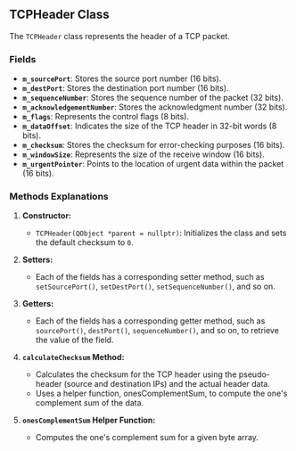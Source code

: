 ## TCPHeader Class

The `TCPHeader` class represents the header of a TCP packet.

### Fields

- **`m_sourcePort`**: Stores the source port number (16 bits).
- **`m_destPort`**: Stores the destination port number (16 bits).
- **`m_sequenceNumber`**: Stores the sequence number of the packet (32 bits).
- **`m_acknowledgementNumber`**: Stores the acknowledgment number (32 bits).
- **`m_flags`**: Represents the control flags (8 bits).
- **`m_dataOffset`**: Indicates the size of the TCP header in 32-bit words (8 bits).
- **`m_checksum`**: Stores the checksum for error-checking purposes (16 bits).
- **`m_windowSize`**: Represents the size of the receive window (16 bits).
- **`m_urgentPointer`**: Points to the location of urgent data within the packet (16 bits).

### Methods Explanations

1. **Constructor:**
   - `TCPHeader(QObject *parent = nullptr)`: Initializes the class and sets the default checksum to `0`.

2. **Setters:**
   - Each of the fields has a corresponding setter method, such as `setSourcePort()`, `setDestPort()`, `setSequenceNumber()`, and so on.

3. **Getters:**
   - Each of the fields has a corresponding getter method, such as `sourcePort()`, `destPort()`, `sequenceNumber()`, and so on, to retrieve the value of the field.

4. **`calculateChecksum` Method:**

    - Calculates the checksum for the TCP header using the pseudo-header (source and destination IPs) and the actual header data.
    - Uses a helper function, onesComplementSum, to compute the one's complement sum of the data.

5. **`onesComplementSum` Helper Function:**
    - Computes the one's complement sum for a given byte array.
